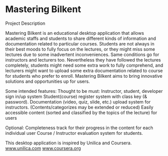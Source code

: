 # Mastering Bilkent 
Project Description 

Mastering Bilkent is an educational desktop application that allows academic staffs and students to share different kinds of information and documentation related to particular courses. Students are not always in their best moods to fully focus on the lectures, or they might miss some lectures due to some inadvertent inconveniences. Same conditions go for instructors and lecturers too. Nevertheless they have followed the lectures completely, students might need some extra work to fully comprehend, and lecturers might want to upload some extra documentation related to course for students who prefer to enroll. Mastering Bilkent aims to bring innovative solutions and opportunities up for users. 

Some intended features: 
Thought to be must: 
Instructor, student, developer sign in/up system
Student(course) register system with class key (& password). 
Documentation (video, quiz, slide, etc.) upload system for instructors. (Contents/categorizes may be extended or reduced) 
Easily accessible content (sorted and classified by the topics of the lecture) for users

Optional:
Completeness track for their progress in the content for each individual user
Course / Instructor evaluation system for students. 

This desktop application is inspired by Unilica and Coursera. 
www.unilica.com
www.coursera.org
